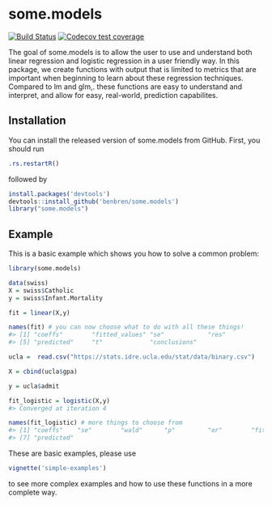 
<!-- README.md is generated from README.Rmd. Please edit that file -->
some.models
===========

<!-- badges: start -->
[![Build Status](https://travis-ci.org/%3Cgithub%20username%3E/%3Crepo%20name%3E.svg?branch=master)](https://travis-ci.org/%3Cgithub%20username%3E/%3Crepo%20name%3E) [![Codecov test coverage](https://codecov.io/gh/benbren/some.models/branch/master/graph/badge.svg)](https://codecov.io/gh/benbren/some.models?branch=master) <!-- badges: end -->

The goal of some.models is to allow the user to use and understand both linear regression and logistic regression in a user friendly way. In this package, we create functions with output that is limited to metrics that are important when beginning to learn about these regression techniques. Compared to lm and glm,. these functions are easy to understand and interpret, and allow for easy, real-world, prediction capabilites.

Installation
------------

You can install the released version of some.models from GitHub. First, you should run

``` r
.rs.restartR()
```

followed by

``` r
install.packages('devtools')
devtools::install_github('benbren/some.models')
library("some.models")
```

Example
-------

This is a basic example which shows you how to solve a common problem:

``` r
library(some.models)

data(swiss)
X = swiss$Catholic
y = swiss$Infant.Mortality

fit = linear(X,y)

names(fit) # you can now choose what to do with all these things! 
#> [1] "coeffs"        "fitted_values" "se"            "res"          
#> [5] "predicted"     "t"             "conclusions"

ucla =  read.csv("https://stats.idre.ucla.edu/stat/data/binary.csv")

X = cbind(ucla$gpa)

y = ucla$admit

fit_logistic = logistic(X,y)
#> Converged at iteration 4

names(fit_logistic) # more things to choose from
#> [1] "coeffs"    "se"        "wald"      "p"         "or"        "fitted"   
#> [7] "predicted"
```

These are basic examples, please use

``` r
vignette('simple-examples')
```

to see more complex examples and how to use these functions in a more complete way.
